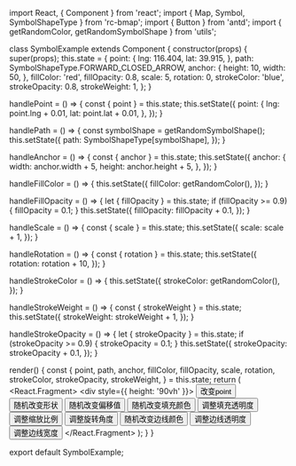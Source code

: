 import React, { Component } from 'react';
import { Map, Symbol, SymbolShapeType } from 'rc-bmap';
import { Button } from 'antd';
import { getRandomColor, getRandomSymbolShape } from 'utils';

class SymbolExample extends Component {
  constructor(props) {
    super(props);
    this.state = {
      point: {
        lng: 116.404,
        lat: 39.915,
      },
      path: SymbolShapeType.FORWARD_CLOSED_ARROW,
      anchor: {
        height: 10,
        width: 50,
      },
      fillColor: 'red',
      fillOpacity: 0.8,
      scale: 5,
      rotation: 0,
      strokeColor: 'blue',
      strokeOpacity: 0.8,
      strokeWeight: 1,
    };
  }

  handlePoint = () => {
    const { point } = this.state;
    this.setState({
      point: {
        lng: point.lng + 0.01,
        lat: point.lat + 0.01,
      },
    });
  }

  handlePath = () => {
    const symbolShape = getRandomSymbolShape();
    this.setState({
      path: SymbolShapeType[symbolShape],
    });
  }

  handleAnchor = () => {
    const { anchor } = this.state;
    this.setState({
      anchor: {
        width: anchor.width + 5,
        height: anchor.height + 5,
      },
    });
  }

  handleFillColor = () => {
    this.setState({
      fillColor: getRandomColor(),
    });
  }

  handleFillOpacity = () => {
    let { fillOpacity } = this.state;
    if (fillOpacity >= 0.9) {
      fillOpacity = 0.1;
    }
    this.setState({
      fillOpacity: fillOpacity + 0.1,
    });
  }

  handleScale = () => {
    const { scale } = this.state;
    this.setState({
      scale: scale + 1,
    });
  }

  handleRotation = () => {
    const { rotation } = this.state;
    this.setState({
      rotation: rotation + 10,
    });
  }

  handleStrokeColor = () => {
    this.setState({
      strokeColor: getRandomColor(),
    });
  }

  handleStrokeWeight = () => {
    const { strokeWeight } = this.state;
    this.setState({
      strokeWeight: strokeWeight + 1,
    });
  }

  handleStrokeOpacity = () => {
    let { strokeOpacity } = this.state;
    if (strokeOpacity >= 0.9) {
      strokeOpacity = 0.1;
    }
    this.setState({
      strokeOpacity: strokeOpacity + 0.1,
    });
  }

  render() {
    const {
      point, path, anchor, fillColor, fillOpacity, scale,
      rotation, strokeColor, strokeOpacity, strokeWeight,
    } = this.state;
    return (
      <React.Fragment>
        <div style={{ height: '90vh' }}>
          <Map
            ak="WAeVpuoSBH4NswS30GNbCRrlsmdGB5Gv"
            scrollWheelZoom
          >
            <Symbol
              point={point}
              path={path}
              anchor={anchor}
              fillColor={fillColor}
              fillOpacity={fillOpacity}
              scale={scale}
              rotation={rotation}
              strokeColor={strokeColor}
              strokeOpacity={strokeOpacity}
              strokeWeight={strokeWeight}
            />
          </Map>
        </div>
        <Button onClick={this.handlePoint}>改变point</Button>
        <Button onClick={this.handlePath}>随机改变形状</Button>
        <Button onClick={this.handleAnchor}>随机改变偏移值</Button>
        <Button onClick={this.handleFillColor}>随机改变填充颜色</Button>
        <Button onClick={this.handleFillOpacity}>调整填充透明度</Button>
        <Button onClick={this.handleScale}>调整缩放比例</Button>
        <Button onClick={this.handleRotation}>调整旋转角度</Button>
        <Button onClick={this.handleStrokeColor}>随机改变边线颜色 </Button>
        <Button onClick={this.handleStrokeOpacity}>调整边线透明度</Button>
        <Button onClick={this.handleStrokeWeight}>调整边线宽度</Button>
      </React.Fragment>
    );
  }
}

export default SymbolExample;
